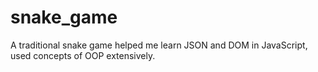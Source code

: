 # snake_game

A traditional snake game helped me learn JSON and DOM in JavaScript, used concepts of OOP extensively.
